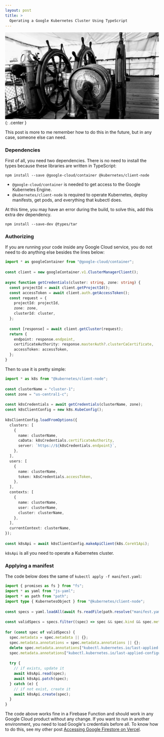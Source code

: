 ```yaml
---
layout: post
title: >
  Operating a Google Kubernetes Cluster Using TypeScript
---
```


![kubectl](/public/2022-08-21-operating-a-google-kubernetes-cluster-using-typescript/kubectl.jpg){: .center }

This post is more to me remember how to do this in the future, but in any case, someone else can need.

### Dependencies

First of all, you need two dependencies. There is no need to install the types because these libraries are written in TypeScript:

```shell
npm install --save @google-cloud/container @kubernetes/client-node
```

- `@google-cloud/container` is needed to get access to the Google Kubernetes Engine.
- `@kubernetes/client-node` is required to operate Kubernetes, deploy manifests, get pods, and everything that kubectl does.

At this time, you may have an error during the build, to solve this, add this extra dev dependency.

```shell
npm install --save-dev @types/tar
```

### Authorizing

If you are running your code inside any Google Cloud service, you do not need to do anything else besides the lines below:

```typescript
import * as googleContainer from "@google-cloud/container";

const client = new googleContainer.v1.ClusterManagerClient();

async function getCredentials(cluster: string, zone: string) {
  const projectId = await client.getProjectId();
  const accessToken = await client.auth.getAccessToken();
  const request = {
    projectId: projectId,
    zone: zone,
    clusterId: cluster,
  };

  const [response] = await client.getCluster(request);
  return {
    endpoint: response.endpoint,
    certificateAuthority: response.masterAuth?.clusterCaCertificate,
    accessToken: accessToken,
  };
}
```

Then to use it is pretty simple:

```typescript
import * as k8s from "@kubernetes/client-node";

const clusterName = "cluster-1";
const zone = "us-central1-c";

const k8sCredentials = await getCredentials(clusterName, zone);
const k8sClientConfig = new k8s.KubeConfig();

k8sClientConfig.loadFromOptions({
  clusters: [
    {
      name: clusterName,
      caData: k8sCredentials.certificateAuthority,
      server: `https://${k8sCredentials.endpoint}`,
    },
  ],
  users: [
    {
      name: clusterName,
      token: k8sCredentials.accessToken,
    },
  ],
  contexts: [
    {
      name: clusterName,
      user: clusterName,
      cluster: clusterName,
    },
  ],
  currentContext: clusterName,
});

const k8sApi = await k8sClientConfig.makeApiClient(k8s.CoreV1Api);
```

`k8sApi` is all you need to operate a Kubernetes cluster.

### Applying a manifest

The code below does the same of `kubectl apply -f manifest.yaml`:

```typescript
import { promises as fs } from "fs";
import * as yaml from "js-yaml";
import * as path from "path";
import type { KubernetesObject } from "@kubernetes/client-node";

const specs = yaml.loadAll(await fs.readFile(path.resolve("manifest.yaml"), "utf-8")) as KubernetesObject[];

const validSpecs = specs.filter((spec) => spec && spec.kind && spec.metadata);

for (const spec of validSpecs) {
  spec.metadata = spec.metadata || {};
  spec.metadata.annotations = spec.metadata.annotations || {};
  delete spec.metadata.annotations["kubectl.kubernetes.io/last-applied-configuration"];
  spec.metadata.annotations["kubectl.kubernetes.io/last-applied-configuration"] = JSON.stringify(spec);

  try {
    // if exists, update it
    await k8sApi.read(spec);
    await k8sApi.patch(spec);
  } catch (e) {
    // if not exist, create it
    await k8sApi.create(spec);
  }
}
```

The code above works fine in a Firebase Function and should work in any Google Cloud product without any change. If you want to run in another environment, you need to load Google's credentials before all. To know how to do this, see my other post [Accessing Google Firestore on Vercel](https://nullonerror.org/2021/06/14/accessing-google-firestore-on-vercel/).
